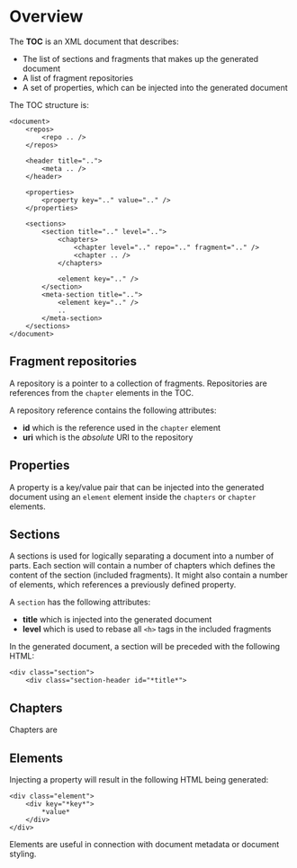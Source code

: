 # Overview

The **TOC** is an XML document that describes:
* The list of sections and fragments that makes up the generated document
* A list of fragment repositories
* A set of properties, which can be injected into the generated document

The TOC structure is:

	<document>
		<repos>
			<repo .. />
		</repos>
		
		<header title="..">
			<meta .. />
		</header>
		
		<properties>
			<property key=".." value=".." />
		</properties>
		
		<sections>
			<section title=".." level="..">
				<chapters>
					<chapter level=".." repo=".." fragment=".." />
					<chapter .. />
				</chapters>
				
				<element key=".." />
			</section>
			<meta-section title="..">
				<element key=".." />
				..
			</meta-section>
		</sections>
	</document>
	
## Fragment repositories

A repository is a pointer to a collection of fragments. Repositories are references from the `chapter` elements in the TOC.

A repository reference contains the following attributes:

* **id** which is the reference used in the `chapter` element
* **uri** which is the *absolute* URI to the repository

## Properties

A property is a key/value pair that can be injected into the generated document using an `element` element inside the `chapters` or `chapter` elements.

## Sections

A sections is used for logically separating a document into a number of parts. Each section will contain a number of chapters which defines the content of the section (included fragments). It might also contain a number of elements, which references a previously defined property.

A `section` has the following attributes:

* **title** which is injected into the generated document
* **level** which is used to rebase all `<h>` tags in the included fragments

In the generated document, a section will be preceded with the following HTML:

	<div class="section">
		<div class="section-header id="*title*">
		
## Chapters

Chapters are

## Elements

Injecting a property will result in the following HTML being generated:

	<div class="element">
		<div key="*key*">
			*value*
		</div>
	</div>
	
Elements are useful in connection with document metadata or document styling.